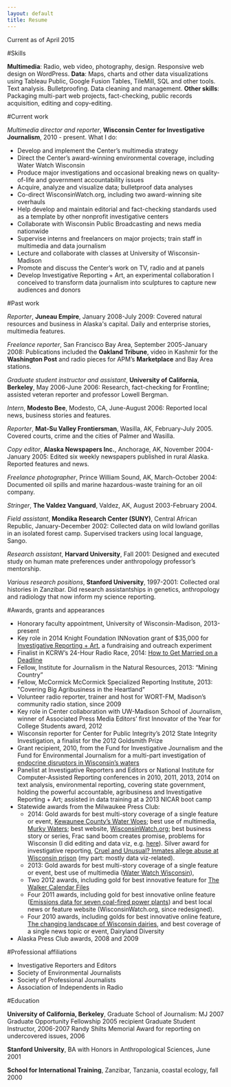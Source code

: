 ```yaml
---
layout: default
title: Resume
---
```

Current as of April 2015

#Skills 

**Multimedia**: Radio, web video, photography, design. Responsive web design on WordPress.
**Data**: Maps, charts and other data visualizations using Tableau Public, Google Fusion Tables, TileMill, SQL and other tools. Text analysis. Bulletproofing. Data cleaning and management. **Other skills**: Packaging multi-part web projects, fact-checking, public records acquisition, editing and copy-editing.


#Current work

*Multimedia director and reporter*, **Wisconsin Center for Investigative Journalism**, 2010 - present. What I do:  

* Develop and implement the Center’s multimedia strategy
* Direct the Center’s award-winning environmental coverage, including Water Watch Wisconsin
* Produce major investigations and occasional breaking news on quality-of-life and government accountability issues
* Acquire, analyze and visualize data; bulletproof data analyses
* Co-direct WisconsinWatch.org, including two award-winning site overhauls
* Help develop and maintain editorial and fact-checking standards used as a template by other nonprofit investigative centers
* Collaborate with Wisconsin Public Broadcasting and news media nationwide
* Supervise interns and freelancers on major projects; train staff in multimedia and data journalism
* Lecture and collaborate with classes at University of Wisconsin-Madison
* Promote and discuss the Center’s work on TV, radio and at panels
* Develop Investigative Reporting + Art, an experimental collaboration I conceived to transform data journalism into sculptures to capture new audiences and donors

#Past work

*Reporter*, **Juneau Empire**, January 2008-July 2009: Covered natural resources and business in Alaska's capital. Daily and enterprise stories, multimedia features.

*Freelance reporter*, San Francisco Bay Area, September 2005-January 2008: Publications included the **Oakland Tribune**, video in Kashmir for the **Washington Post** and radio pieces for APM’s **Marketplace** and Bay Area stations.
 
*Graduate student instructor and assistant*, **University of California, Berkeley**, May 2006-June 2006: Research, fact-checking for Frontline; assisted veteran reporter and professor Lowell Bergman.
 
*Intern*, **Modesto Bee**, Modesto, CA, June-August 2006: Reported local news, business stories and features.
 
*Reporter*, **Mat-Su Valley Frontiersman**, Wasilla, AK, February-July 2005. Covered courts, crime and the cities of Palmer and Wasilla.
 
*Copy editor*, **Alaska Newspapers Inc.**, Anchorage, AK, November 2004-January 2005: Edited six weekly newspapers published in rural Alaska. Reported features and news.
 
*Freelance photographer*, Prince William Sound, AK, March-October 2004: Documented oil spills and marine hazardous-waste training for an oil company.
 
*Stringer*, **The Valdez Vanguard**, Valdez, AK, August 2003-February 2004. 

*Field assistant*, **Mondika Research Center (SUNY)**, Central African Republic, January-December 2002: Collected data on wild lowland gorillas in an isolated forest camp. Supervised trackers using local language, Sango.
 
*Research assistant*, **Harvard University**, Fall 2001: Designed and executed study on human mate preferences under anthropology professor’s mentorship.
 
*Various research positions*, **Stanford University**, 1997-2001: Collected oral histories in Zanzibar. Did research assistantships in genetics, anthropology and radiology that now inform my science reporting.
 
#Awards, grants and appearances

* Honorary faculty appointment, University of Wisconsin-Madison, 2013-present
* Key role in 2014 Knight Foundation INNovation grant of $35,000 for [Investigative Reporting + Art](http://wisconsinwatch.org/2014/10/center-awarded-35000-from-knight-supported-innovation-fund-to-translate-investigative-reporting-into-art-explore-new-audiences-and-profit/), a fundraising and outreach experiment
* Finalist in KCRW’s 24-Hour Radio Race, 2014: [How to Get Married on a Deadline](https://soundcloud.com/jkhrpr/jake-harper-kate-golden-how-to-get-married-on-a-deadline)
* Fellow, Institute for Journalism in the Natural Resources, 2013: “Mining Country”
* Fellow, McCormick McCormick Specialized Reporting Institute, 2013: "Covering Big Agribusiness in the Heartland"
* Volunteer radio reporter, trainer and host for WORT-FM, Madison’s community radio station, since 2009
* Key role in Center collaboration with UW-Madison School of Journalism, winner of Associated Press Media Editors’ first Innovator of the Year for College Students award, 2012
* Wisconsin reporter for Center for Public Integrity’s 2012 State Integrity Investigation, a finalist for the 2012 Goldsmith Prize
* Grant recipient, 2010, from the Fund for Investigative Journalism and the Fund for Environmental Journalism for a multi-part investigation of [endocrine disruptors in Wisconsin’s waters](http://wisconsinwatch.org/series/endocrine-disruptors)
* Panelist at Investigative Reporters and Editors or National Institute for Computer-Assisted Reporting conferences in 2010, 2011, 2013, 2014 on text analysis, environmental reporting, covering state government, holding the powerful accountable, agribusiness and Investigative Reporting + Art; assisted in data training at a 2013 NICAR boot camp
* Statewide awards from the Milwaukee Press Club: 
  - 2014: Gold awards for best multi-story coverage of a single feature or event, [Kewaunee County’s Water Woes](http://wisconsinwatch.org/?s=kewaunee+water); best use of multimedia, [Murky Waters](http://wisconsinwatch.org/series/murky-waters/); best website, [WisconsinWatch.org](http://wisconsinwatch.org/); best business story or series, Frac sand boom creates promise, problems for Wisconsin (I did editing and data viz, e.g. [here](http://wisconsinwatch.org/2014/07/as-rail-moves-frac-sand-across-wisconsin-landscape-new-conflicts-emerge/)). Silver award for investigative reporting, [Cruel and Unusual? Inmates allege abuse at Wisconsin prison](http://wisconsinwatch.org/series/waupun-allegations/) (my part: mostly data viz-related).
  - 2013: Gold awards for best multi-story coverage of a single feature or event, best use of multimedia ([Water Watch Wisconsin](http://wisconsinwatch.org/series/water-watch-wisconsin/)), 
  - Two 2012 awards, including gold for best innovative feature for [The Walker Calendar Files](http://wisconsinwatch.org/the-walker-calendar-files-overview/)
  - Four 2011 awards, including gold for best innovative online feature ([Emissions data for seven coal-fired power plants](http://www.wisconsinwatch.org/viz/visualization-emissions-data-for-seven-coal-fired-power-plants/)) and best local news or feature website (WisconsinWatch.org, since redesigned).
  - Four 2010 awards, including golds for best innovative online feature, [The changing landscape of Wisconsin dairies](http://www.wisconsinwatch.org/data/graphics-changes-in-dairyland/), and best coverage of a single news topic or event, Dairyland Diversity
* Alaska Press Club awards, 2008 and 2009


#Professional affiliations

* Investigative Reporters and Editors
* Society of Environmental Journalists
* Society of Professional Journalists
* Association of Independents in Radio

#Education

**University of California, Berkeley**, Graduate School of Journalism: MJ 2007 
Graduate Opportunity Fellowship 2005 recipient
Graduate Student Instructor, 2006-2007
Randy Shilts Memorial Award for reporting on undercovered issues, 2006
 
**Stanford University**, BA with Honors in Anthropological Sciences, June 2001 

**School for International Training**, Zanzibar, Tanzania, coastal ecology, fall 2000

